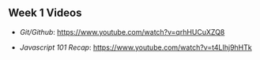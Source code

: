 ## Week 1 Videos

- *Git/Github*: https://www.youtube.com/watch?v=qrhHUCuXZQ8

- *Javascript 101 Recap*: https://www.youtube.com/watch?v=t4LIhj9hHTk
